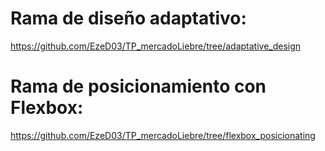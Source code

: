 # Rama de diseño adaptativo:

https://github.com/EzeD03/TP_mercadoLiebre/tree/adaptative_design

# Rama de posicionamiento con Flexbox:

https://github.com/EzeD03/TP_mercadoLiebre/tree/flexbox_posicionating
